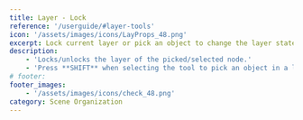```yaml
---
title: Layer - Lock
reference: '/userguide/#layer-tools'
icon: '/assets/images/icons/LayProps_48.png'
excerpt: Lock current layer or pick an object to change the layer state or properties..
description:
    - 'Locks/unlocks the layer of the picked/selected node.'
    - 'Press **SHIFT** when selecting the tool to pick an object in a locked layer to unlock it.'
# footer:
footer_images:
    - '/assets/images/icons/check_48.png'
category: Scene Organization
---
```

